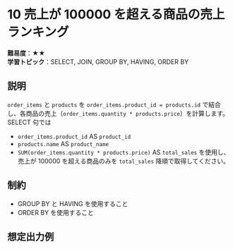 # 10 売上が 100000 を超える商品の売上ランキング

**難易度**：★★  
**学習トピック**：SELECT, JOIN, GROUP BY, HAVING, ORDER BY

## 説明
`order_items` と `products` を `order_items.product_id = products.id` で結合し、各商品の売上（`order_items.quantity * products.price`）を計算します。
SELECT 句では
- `order_items.product_id` AS `product_id`
- `products.name` AS `product_name`
- `SUM(order_items.quantity * products.price)` AS `total_sales`
を使用し、売上が 100000 を超える商品のみを `total_sales` 降順で取得してください。

## 制約
* GROUP BY と HAVING を使用すること
* ORDER BY を使用すること

## 想定出力例

